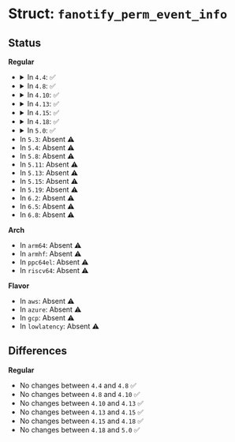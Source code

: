 # Struct: <code>fanotify_perm_event_info</code>

## Status
<b>Regular</b>
<ul>
<li>
<details>
<summary>In <code>4.4</code>: ✅</summary>

```c
struct fanotify_perm_event_info {
    struct fanotify_event_info fae;
    int response;
    int fd;
};
```
</details>
</li>
<li>
<details>
<summary>In <code>4.8</code>: ✅</summary>

```c
struct fanotify_perm_event_info {
    struct fanotify_event_info fae;
    int response;
    int fd;
};
```
</details>
</li>
<li>
<details>
<summary>In <code>4.10</code>: ✅</summary>

```c
struct fanotify_perm_event_info {
    struct fanotify_event_info fae;
    int response;
    int fd;
};
```
</details>
</li>
<li>
<details>
<summary>In <code>4.13</code>: ✅</summary>

```c
struct fanotify_perm_event_info {
    struct fanotify_event_info fae;
    int response;
    int fd;
};
```
</details>
</li>
<li>
<details>
<summary>In <code>4.15</code>: ✅</summary>

```c
struct fanotify_perm_event_info {
    struct fanotify_event_info fae;
    int response;
    int fd;
};
```
</details>
</li>
<li>
<details>
<summary>In <code>4.18</code>: ✅</summary>

```c
struct fanotify_perm_event_info {
    struct fanotify_event_info fae;
    int response;
    int fd;
};
```
</details>
</li>
<li>
<details>
<summary>In <code>5.0</code>: ✅</summary>

```c
struct fanotify_perm_event_info {
    struct fanotify_event_info fae;
    int response;
    int fd;
};
```
</details>
</li>
<li>
In <code>5.3</code>: Absent ⚠️
</li>
<li>
In <code>5.4</code>: Absent ⚠️
</li>
<li>
In <code>5.8</code>: Absent ⚠️
</li>
<li>
In <code>5.11</code>: Absent ⚠️
</li>
<li>
In <code>5.13</code>: Absent ⚠️
</li>
<li>
In <code>5.15</code>: Absent ⚠️
</li>
<li>
In <code>5.19</code>: Absent ⚠️
</li>
<li>
In <code>6.2</code>: Absent ⚠️
</li>
<li>
In <code>6.5</code>: Absent ⚠️
</li>
<li>
In <code>6.8</code>: Absent ⚠️
</li>
</ul>
<b>Arch</b>
<ul>
<li>
In <code>arm64</code>: Absent ⚠️
</li>
<li>
In <code>armhf</code>: Absent ⚠️
</li>
<li>
In <code>ppc64el</code>: Absent ⚠️
</li>
<li>
In <code>riscv64</code>: Absent ⚠️
</li>
</ul>
<b>Flavor</b>
<ul>
<li>
In <code>aws</code>: Absent ⚠️
</li>
<li>
In <code>azure</code>: Absent ⚠️
</li>
<li>
In <code>gcp</code>: Absent ⚠️
</li>
<li>
In <code>lowlatency</code>: Absent ⚠️
</li>
</ul>

## Differences
<b>Regular</b>
<ul>
<li>
No changes between <code>4.4</code> and <code>4.8</code> ✅
</li>
<li>
No changes between <code>4.8</code> and <code>4.10</code> ✅
</li>
<li>
No changes between <code>4.10</code> and <code>4.13</code> ✅
</li>
<li>
No changes between <code>4.13</code> and <code>4.15</code> ✅
</li>
<li>
No changes between <code>4.15</code> and <code>4.18</code> ✅
</li>
<li>
No changes between <code>4.18</code> and <code>5.0</code> ✅
</li>
</ul>

